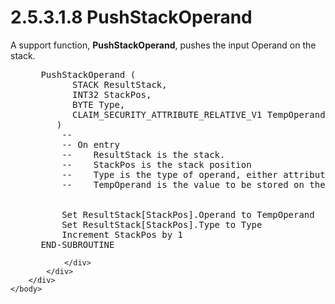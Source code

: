 <html dir="LTR" xmlns:mshelp="http://msdn.microsoft.com/mshelp" xmlns:ddue="http://ddue.schemas.microsoft.com/authoring/2003/5" xmlns:xlink="http://www.w3.org/1999/xlink" xmlns:tool="http://www.microsoft.com/tooltip">
    <head>
        <meta http-equiv="Content-Type" content="text/html; CHARSET=utf-8"></meta>
        <meta name="save" content="history"></meta>
        <title>2.5.3.1.8 PushStackOperand</title>
        <xml>
            <mshelp:toctitle title="2.5.3.1.8 PushStackOperand"></mshelp:toctitle>
            <mshelp:rltitle title="[MS-DTYP]: PushStackOperand"></mshelp:rltitle>
            <mshelp:keyword index="A" term="8623ac75-7c83-4161-9e7d-d5f5a79293fc"></mshelp:keyword>
            <mshelp:attr name="DCSext.ContentType" value="open specification"></mshelp:attr>
            <mshelp:attr name="AssetID" value="8623ac75-7c83-4161-9e7d-d5f5a79293fc"></mshelp:attr>
            <mshelp:attr name="TopicType" value="kbRef"></mshelp:attr>
            <mshelp:attr name="DCSext.Title" value="[MS-DTYP]: PushStackOperand" />
        </xml>
    </head>
    <body>
        <div id="header">
            <h1 class="heading">2.5.3.1.8 PushStackOperand</h1>
        </div>
        <div id="mainSection">
            <div id="mainBody">
                <div id="allHistory" class="saveHistory"></div>
                <div id="sectionSection0" class="section" name="collapseableSection">
                    

<p>A support function, <b>PushStackOperand</b>, pushes the
input Operand on the stack.</p>

<dl>
<dd>
<div><pre> PushStackOperand (
       STACK ResultStack,
       INT32 StackPos,
       BYTE Type,
       CLAIM_SECURITY_ATTRIBUTE_RELATIVE_V1 TempOperand     
    )
     --
     -- On entry
     --    ResultStack is the stack.
     --    StackPos is the stack position
     --    Type is the type of operand, either attribute type or literal
     --    TempOperand is the value to be stored on the stack
  
  
     Set ResultStack[StackPos].Operand to TempOperand
     Set ResultStack[StackPos].Type to Type
     Increment StackPos by 1
 END-SUBROUTINE
</pre></div>
</dd></dl>


                </div>
            </div>
        </div>
    </body>
</html>